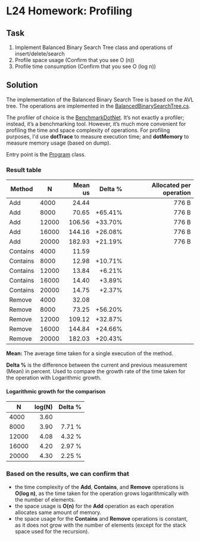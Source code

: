 # L24 Homework: Profiling

## Task

1. Implement Balanced Binary Search Tree class and operations of insert/delete/search
2. Profile space usage (Confirm that you see O (n))
3. Profile time consumption (Confirm that you see O (log n))

## Solution

The implementation of the Balanced Binary Search Tree is based on the AVL tree.
The operations are implemented in the [BalancedBinarySearchTree.cs](./src/Profiling/ClassLibrary/BalancedBinarySearchTree.cs).

The profiler of choice is the [BenchmarkDotNet](https://github.com/dotnet/BenchmarkDotNet).
It’s not exactly a profiler; instead, it’s a benchmarking tool. However, it’s much more convenient for profiling the time and space complexity of operations.
For profiling purposes, I'd use **dotTrace** to measure execution time; and **dotMemory** to measure memory usage (based on dump).

Entry point is the [Program](./src/Profiling/Console/Program.cs) class.

### Result table

| Method   | N     | Mean us | Delta % | Allocated per operation |
|----------|-------|--------:|--------:|------------------------:|
| Add      | 4000  |   24.44 |         |                   776 B |
| Add      | 8000  |   70.65 | +65.41% |                   776 B |
| Add      | 12000 |  106.56 | +33.70% |                   776 B |
| Add      | 16000 |  144.16 | +26.08% |                   776 B |
| Add      | 20000 |  182.93 | +21.19% |                   776 B |
| Contains | 4000  |   11.59 |         |                         |
| Contains | 8000  |   12.98 | +10.71% |                         |
| Contains | 12000 |   13.84 |  +6.21% |                         |
| Contains | 16000 |   14.40 |  +3.89% |                         |
| Contains | 20000 |   14.75 |  +2.37% |                         |
| Remove   | 4000  |   32.08 |         |                         |
| Remove   | 8000  |   73.25 | +56.20% |                         |
| Remove   | 12000 |  109.12 | +32.87% |                         |
| Remove   | 16000 |  144.84 | +24.66% |                         |
| Remove   | 20000 |  182.03 | +20.43% |                         |

**Mean:** The average time taken for a single execution of the method.

**Delta %** is the difference between the current and previous measurement (Mean) in percent. Used to compare the growth rate of the time taken for the operation with Logarithmic growth.

#### Logarithmic growth for the comparison

| N     | log(N) | Delta % |
|-------|-------:|--------:|
| 4000  |   3.60 |         |
| 8000  |   3.90 |  7.71 % |
| 12000 |   4.08 |  4.32 % |
| 16000 |   4.20 |  2.97 % |
| 20000 |   4.30 |  2.25 % |

### Based on the results, we can confirm that
- the time complexity of the **Add**, **Contains**, and **Remove** operations is **O(log n)**, as the time taken for the operation grows logarithmically with the number of elements.
- the space usage is **O(n)** for the **Add** operation as each operation allocates same amount of memory.
- the space usage for the **Contains** and **Remove** operations is constant, as it does not grow with the number of elements (except for the stack space used for the recursion).
